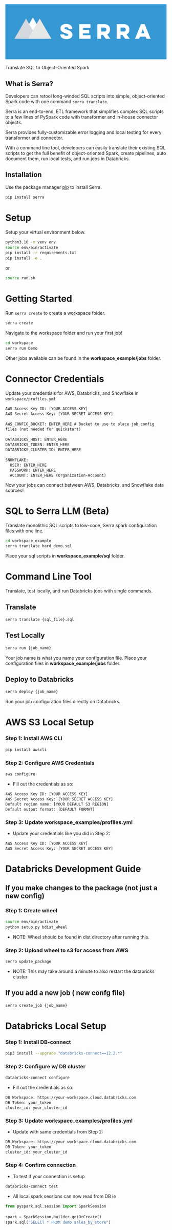 ![Project Header](./etc/serra.png)

Translate SQL to Object-Oriented Spark

## What is Serra?
Developers can retool long-winded SQL scripts into simple, object-oriented Spark code with one command `serra translate`. 

Serra is an end-to-end, ETL framework that simplifies complex SQL scripts to a few lines of PySpark code with transformer and in-house connector objects.

Serra provides fully-customizable error logging and local testing for every transformer and connector.

With a command line tool, developers can easily translate their existing SQL scripts to get the full benefit of object-oriented Spark, create pipelines, auto document them, run local tests, and run jobs in Databricks.


## Installation

Use the package manager [pip](https://pip.pypa.io/en/stable/) to install Serra.

```bash
pip install serra
```

# Setup

Setup your virtual environment below.

```bash
python3.10 -m venv env
source env/bin/activate
pip install -r requirements.txt
pip install -e .
```

or

```bash
source run.sh
```

# Getting Started
Run `serra create` to create a workspace folder. 

```bash
serra create
```

Navigate to the workspace folder and run your first job!

```bash
cd workspace
serra run Demo
```

Other jobs available can be found in the **workspace_example/jobs** folder.

# Connector Credentials
Update your credentials for AWS, Databricks, and Snowflake in `workspace/profiles.yml`

```
AWS Access Key ID: [YOUR ACCESS KEY]
AWS Secret Access Key: [YOUR SECRET ACCESS KEY]

AWS_CONFIG_BUCKET: ENTER_HERE # Bucket to use to place job config files (not needed for quickstart)

DATABRICKS_HOST: ENTER_HERE
DATABRICKS_TOKEN: ENTER_HERE
DATABRICKS_CLUSTER_ID: ENTER_HERE

SNOWFLAKE:
  USER: ENTER_HERE
  PASSWORD: ENTER_HERE
  ACCOUNT: ENTER_HERE (Organization-Account)
```

Now your jobs can connect between AWS, Databricks, and Snowflake data sources!

# SQL to Serra LLM (Beta)
Translate monolithic SQL scripts to low-code, Serra spark configuration files with one line.

```bash
cd workspace_example
serra translate hard_demo.sql
```
Place your sql scripts in **workspace_example/sql** folder.

# Command Line Tool
Translate, test locally, and run Databricks jobs with single commands.

## Translate
```bash
serra translate {sql_file}.sql
```

## Test Locally
```bash
serra run {job_name}
```
Your job name is what you name your configuration file. Place your configuration files in **workspace_example/jobs** folder.


## Deploy to Databricks
```bash
serra deploy {job_name}
```
Run your job configuration files directly on Databricks. 


# AWS S3 Local Setup

### Step 1: Install AWS CLI
```bash
pip install awscli
```

### Step 2: Configure AWS Credentials
```bash
aws configure
```
* Fill out the credentials as so:
```
AWS Access Key ID: [YOUR ACCESS KEY]
AWS Secret Access Key: [YOUR SECRET ACCESS KEY]
Default region name: [YOUR DEFAULT S3 REGION]
Default output format: [DEFAULT FORMAT]
```

### Step 3: Update workspace_examples/profiles.yml
* Update your credentials like you did in Step 2:
```
AWS Access Key ID: [YOUR ACCESS KEY]
AWS Secret Access Key: [YOUR SECRET ACCESS KEY]
```


# Databricks Development Guide

## If you make changes to the package (not just a new config)

### Step 1: Create wheel
```bash
source env/bin/activate
python setup.py bdist_wheel
```
* NOTE: Wheel should be found in dist directory after running this.

### Step 2: Upload wheel to s3 for access from AWS
```bash
serra update_package
```
* NOTE: This may take around a minute to also restart the databricks cluster

## If you add a new job ( new confg file)
```bash
serra create_job {job_name}
```

# Databricks Local Setup

### Step 1: Install DB-connect
```bash
pip3 install --upgrade "databricks-connect==12.2.*"
```

### Step 2: Configure w/ DB cluster
```bash
databricks-connect configure
```
* Fill out the credentials as so:
```
DB Workspace: https://your-workspace.cloud.databricks.com
DB Token: your_token
cluster_id: your_cluster_id
```

### Step 3: Update workspace_examples/profiles.yml

* Update with same credentials from Step 2:
```
DB Workspace: https://your-workspace.cloud.databricks.com
DB Token: your_token
cluster_id: your_cluster_id
```

### Step 4: Confirm connection
* To test if your connection is setup
```bash
databricks-connect test
```

* All local spark sessions can now read from DB ie
```python
from pyspark.sql.session import SparkSession

spark = SparkSession.builder.getOrCreate()
spark.sql("SELECT * FROM demo.sales_by_store")
```

